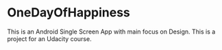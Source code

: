 # OneDayOfHappiness

This is an Android Single Screen App with main focus on Design. This is a project for an Udacity course.
